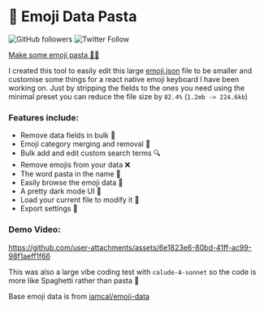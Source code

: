 # 🍝 Emoji Data Pasta

![GitHub followers](https://img.shields.io/github/followers/alexleybourne?style=social)
![Twitter Follow](https://img.shields.io/twitter/follow/AlexLeybourne?style=social)

[Make some emoji pasta 👨‍🍳](https://alexleybourne.github.io/emoji-data-pasta/)

I created this tool to easily edit this large [emoji.json](https://github.com/iamcal/emoji-data/blob/master/emoji.json) file to be smaller and customise some things for a react native emoji keyboard I have been working on. Just by stripping the fields to the ones you need using the minimal preset you can reduce the file size by `82.4%` (`1.2mb -> 224.6kb`)

### Features include:
- Remove data fields in bulk 🚮
- Emoji category merging and removal 🔀
- Bulk add and edit custom search terms 🔍
- Remove emojis from your data ❌
- The word pasta in the name 🍝
- Easily browse the emoji data 👀
- A pretty dark mode UI 🌚
- Load your current file to modify it 📁
- Export settings 💾

### Demo Video:

https://github.com/user-attachments/assets/6e1823e6-80bd-41ff-ac99-98f1aeff1f66

This was also a large vibe coding test with `calude-4-sonnet` so the code is more like Spaghetti rather than pasta 🍝

Base emoji data is from [iamcal/emoji-data](https://github.com/iamcal/emoji-data/tree/master)
